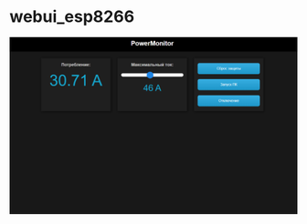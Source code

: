 # webui_esp8266
![Alt text](https://raw.githubusercontent.com/arty1223/webui_esp8266/main/docs/030204.png "Title")
